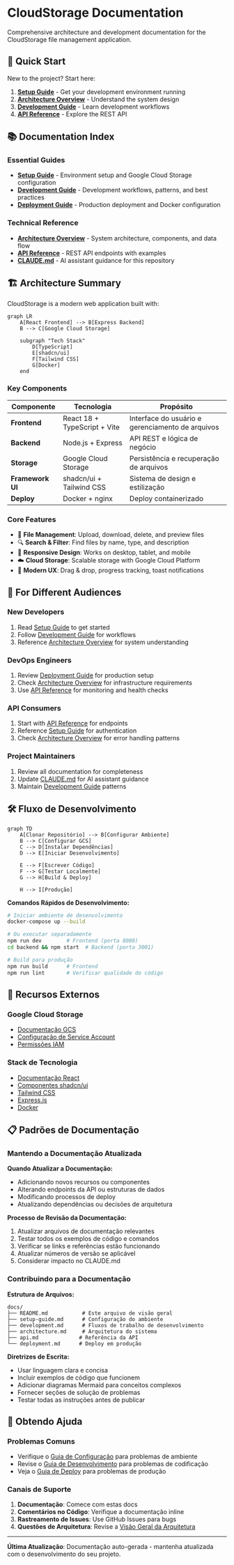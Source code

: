 # CloudStorage Documentation

Comprehensive architecture and development documentation for the CloudStorage file management application.

## 🚀 Quick Start

New to the project? Start here:

1. **[Setup Guide](./setup-guide.md)** - Get your development environment running
2. **[Architecture Overview](./architecture.md)** - Understand the system design  
3. **[Development Guide](./development.md)** - Learn development workflows
4. **[API Reference](./api.md)** - Explore the REST API

## 📚 Documentation Index

### Essential Guides
- **[Setup Guide](./setup-guide.md)** - Environment setup and Google Cloud Storage configuration
- **[Development Guide](./development.md)** - Development workflows, patterns, and best practices  
- **[Deployment Guide](./deployment.md)** - Production deployment and Docker configuration

### Technical Reference
- **[Architecture Overview](./architecture.md)** - System architecture, components, and data flow
- **[API Reference](./api.md)** - REST API endpoints with examples
- **[CLAUDE.md](../CLAUDE.md)** - AI assistant guidance for this repository

## 🏗️ Architecture Summary

CloudStorage is a modern web application built with:

```mermaid
graph LR
    A[React Frontend] --> B[Express Backend]
    B --> C[Google Cloud Storage]
    
    subgraph "Tech Stack"
        D[TypeScript]
        E[shadcn/ui]
        F[Tailwind CSS]
        G[Docker]
    end
```

### Key Components

| Componente | Tecnologia | Propósito |
|-----------|------------|---------|
| **Frontend** | React 18 + TypeScript + Vite | Interface do usuário e gerenciamento de arquivos |
| **Backend** | Node.js + Express | API REST e lógica de negócio |
| **Storage** | Google Cloud Storage | Persistência e recuperação de arquivos |
| **Framework UI** | shadcn/ui + Tailwind CSS | Sistema de design e estilização |
| **Deploy** | Docker + nginx | Deploy containerizado |

### Core Features

- 📁 **File Management**: Upload, download, delete, and preview files
- 🔍 **Search & Filter**: Find files by name, type, and description  
- 📱 **Responsive Design**: Works on desktop, tablet, and mobile
- ☁️ **Cloud Storage**: Scalable storage with Google Cloud Platform
- 🚀 **Modern UX**: Drag & drop, progress tracking, toast notifications

## 🎯 For Different Audiences

### New Developers
1. Read [Setup Guide](./setup-guide.md) to get started
2. Follow [Development Guide](./development.md) for workflows
3. Reference [Architecture Overview](./architecture.md) for system understanding

### DevOps Engineers  
1. Review [Deployment Guide](./deployment.md) for production setup
2. Check [Architecture Overview](./architecture.md) for infrastructure requirements
3. Use [API Reference](./api.md) for monitoring and health checks

### API Consumers
1. Start with [API Reference](./api.md) for endpoints
2. Reference [Setup Guide](./setup-guide.md) for authentication
3. Check [Architecture Overview](./architecture.md) for error handling patterns

### Project Maintainers
1. Review all documentation for completeness
2. Update [CLAUDE.md](../CLAUDE.md) for AI assistant guidance
3. Maintain [Development Guide](./development.md) patterns

## 🛠️ Fluxo de Desenvolvimento

```mermaid
graph TD
    A[Clonar Repositório] --> B[Configurar Ambiente]
    B --> C[Configurar GCS]
    C --> D[Instalar Dependências]
    D --> E[Iniciar Desenvolvimento]
    
    E --> F[Escrever Código]
    F --> G[Testar Localmente]
    G --> H[Build & Deploy]
    
    H --> I[Produção]
```

**Comandos Rápidos de Desenvolvimento:**
```bash
# Iniciar ambiente de desenvolvimento
docker-compose up --build

# Ou executar separadamente
npm run dev        # Frontend (porta 8080)  
cd backend && npm start  # Backend (porta 3001)

# Build para produção
npm run build      # Frontend
npm run lint       # Verificar qualidade do código
```

## 🔗 Recursos Externos

### Google Cloud Storage
- [Documentação GCS](https://cloud.google.com/storage/docs)
- [Configuração de Service Account](https://cloud.google.com/iam/docs/creating-managing-service-account-keys)
- [Permissões IAM](https://cloud.google.com/storage/docs/access-control/iam-permissions)

### Stack de Tecnologia
- [Documentação React](https://react.dev/)
- [Componentes shadcn/ui](https://ui.shadcn.com/)
- [Tailwind CSS](https://tailwindcss.com/)
- [Express.js](https://expressjs.com/)
- [Docker](https://docs.docker.com/)

## 📋 Padrões de Documentação

### Mantendo a Documentação Atualizada

**Quando Atualizar a Documentação:**
- Adicionando novos recursos ou componentes
- Alterando endpoints da API ou estruturas de dados  
- Modificando processos de deploy
- Atualizando dependências ou decisões de arquitetura

**Processo de Revisão da Documentação:**
1. Atualizar arquivos de documentação relevantes
2. Testar todos os exemplos de código e comandos
3. Verificar se links e referências estão funcionando
4. Atualizar números de versão se aplicável
5. Considerar impacto no CLAUDE.md

### Contribuindo para a Documentação

**Estrutura de Arquivos:**
```
docs/
├── README.md           # Este arquivo de visão geral
├── setup-guide.md      # Configuração do ambiente  
├── development.md      # Fluxos de trabalho de desenvolvimento
├── architecture.md     # Arquitetura do sistema
├── api.md             # Referência da API
└── deployment.md      # Deploy em produção
```

**Diretrizes de Escrita:**
- Usar linguagem clara e concisa
- Incluir exemplos de código que funcionem
- Adicionar diagramas Mermaid para conceitos complexos
- Fornecer seções de solução de problemas
- Testar todas as instruções antes de publicar

## 🚨 Obtendo Ajuda

### Problemas Comuns
- Verifique o [Guia de Configuração](./setup-guide.md#troubleshooting) para problemas de ambiente
- Revise o [Guia de Desenvolvimento](./development.md#common-issues-and-solutions) para problemas de codificação
- Veja o [Guia de Deploy](./deployment.md#troubleshooting) para problemas de produção

### Canais de Suporte
1. **Documentação**: Comece com estas docs
2. **Comentários no Código**: Verifique a documentação inline
3. **Rastreamento de Issues**: Use GitHub Issues para bugs
4. **Questões de Arquitetura**: Revise a [Visão Geral da Arquitetura](./architecture.md)

---

**Última Atualização**: Documentação auto-gerada - mantenha atualizada com o desenvolvimento do seu projeto.